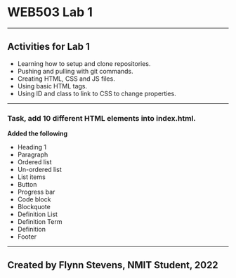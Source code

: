 # WEB503 Lab 1
--------------------------
## Activities for Lab 1 
- Learning how to setup and clone repositories.
- Pushing and pulling with git commands.
- Creating HTML, CSS and JS files.
- Using basic HTML tags.
- Using ID and class to link to CSS to change properties.
-------------------------------------------------------------
### Task, add 10 different HTML elements into index.html.
**Added the following**
- Heading 1
- Paragraph
- Ordered list
- Un-ordered list
- List items
- Button
- Progress bar
- Code block
- Blockquote
- Definition List
- Definition Term
- Definition
- Footer
-------------------------------
**Created by Flynn Stevens, NMIT Student, 2022**
----------------------------------
